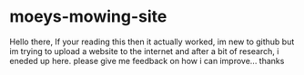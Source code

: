 # moeys-mowing-site
Hello there, If your reading this then it actually worked, im new to github but im trying to upload a website to the internet and after a bit of research, i eneded up here. please give me feedback on how i can improve... thanks
